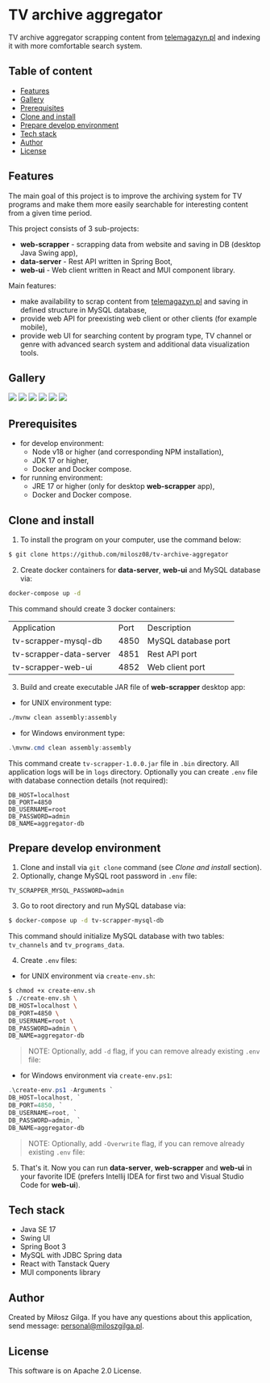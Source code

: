 # TV archive aggregator

TV archive aggregator scrapping content from [telemagazyn.pl](https://telemagazyn.pl) and indexing it with more comfortable search system.

## Table of content
<!-- no toc -->
- [Features](#features)
- [Gallery](#gallery)
- [Prerequisites](#prerequisites)
- [Clone and install](#clone-and-install)
- [Prepare develop environment](#prepare-develop-environment)
- [Tech stack](#tech-stack)
- [Author](#author)
- [License](#license)

<a name="features"></a>
## Features
The main goal of this project is to improve the archiving system for TV programs and make them more easily searchable for interesting content from a given time period.

This project consists of 3 sub-projects:
- **web-scrapper** - scrapping data from website and saving in DB (desktop Java Swing app),
- **data-server** - Rest API written in Spring Boot,
- **web-ui** - Web client written in React and MUI component library.

Main features:
* make availability to scrap content from [telemagazyn.pl](https://telemagazyn.pl) and saving in defined structure in MySQL database,
* provide web API for preexisting web client or other clients (for example mobile),
* provide web UI for searching content by program type, TV channel or genre with advanced search system and additional data visualization tools.

<a name="gallery"></a>
## Gallery
![](.github/web-scrapper.png)
![](.github/web-ui-1.png)
![](.github/web-ui-2.png)
![](.github/web-ui-3.png)
![](.github/web-ui-4.png)
![](.github/web-ui-5.png)

<a name="prerequisites"></a>
## Prerequisites
* for develop environment:
	* Node v18 or higher (and corresponding NPM installation),
	* JDK 17 or higher,
  * Docker and Docker compose.
* for running environment:
	* JRE 17 or higher (only for desktop **web-scrapper** app),
	* Docker and Docker compose.

<a name="clone-and-install"></a>
## Clone and install
1. To install the program on your computer, use the command below:

```bash
$ git clone https://github.com/milosz08/tv-archive-aggregator
```

2. Create docker containers for **data-server**, **web-ui** and MySQL database via:

```bash
docker-compose up -d
```
This command should create 3 docker containers:
<table>
  <tr>
    <td>Application</td>
    <td>Port</td>
    <td>Description</td>
  </tr>
  <tr>
    <td>tv-scrapper-mysql-db</td>
    <td>4850</td>
    <td>MySQL database port</td>
  </tr>
  <tr>
    <td>tv-scrapper-data-server</td>
    <td>4851</td>
    <td>Rest API port</td>
  </tr>
  <tr>
    <td>tv-scrapper-web-ui</td>
    <td>4852</td>
    <td>Web client port</td>
  </tr>
</table>

3. Build and create executable JAR file of **web-scrapper** desktop app:
* for UNIX environment type:
```bash
./mvnw clean assembly:assembly
```

* for Windows environment type:
```powershell
.\mvnw.cmd clean assembly:assembly
```
This command create `tv-scrapper-1.0.0.jar` file in `.bin` directory. All application logs will be in `logs` directory. Optionally you can create `.env` file with database connection details (not required):

```properties
DB_HOST=localhost
DB_PORT=4850
DB_USERNAME=root
DB_PASSWORD=admin
DB_NAME=aggregator-db
```

<a name="prepare-develop-environment"></a>
## Prepare develop environment
1. Clone and install via `git clone` command (see *Clone and install* section).
2. Optionally, change MySQL root password in `.env` file:

```properties
TV_SCRAPPER_MYSQL_PASSWORD=admin
```

3. Go to root directory and run MySQL database via:
```bash
$ docker-compose up -d tv-scrapper-mysql-db
```
This command should initialize MySQL database with two tables: `tv_channels` and `tv_programs_data`.

4. Create `.env` files:
* for UNIX environment via `create-env.sh`:  

```bash
$ chmod +x create-env.sh
$ ./create-env.sh \
DB_HOST=localhost \
DB_PORT=4850 \
DB_USERNAME=root \
DB_PASSWORD=admin \
DB_NAME=aggregator-db
```
> NOTE: Optionally, add `-d` flag, if you can remove already existing `.env` file:

* for Windows environment via `create-env.ps1`:  

```powershell
.\create-env.ps1 -Arguments `
DB_HOST=localhost, `
DB_PORT=4850, `
DB_USERNAME=root, `
DB_PASSWORD=admin, `
DB_NAME=aggregator-db
```
> NOTE: Optionally, add `-Overwrite` flag, if you can remove already existing `.env` file:

5. That's it. Now you can run **data-server**, **web-scrapper** and **web-ui** in your favorite IDE (prefers Intellij IDEA for first two and Visual Studio Code for **web-ui**).

<a name="tech-stack"></a>
## Tech stack
* Java SE 17
* Swing UI
* Spring Boot 3
* MySQL with JDBC Spring data
* React with Tanstack Query
* MUI components library

## Author
Created by Miłosz Gilga. If you have any questions about this application, send message: [personal@miloszgilga.pl](mailto:personal@miloszgilga.pl).

## License

This software is on Apache 2.0 License.